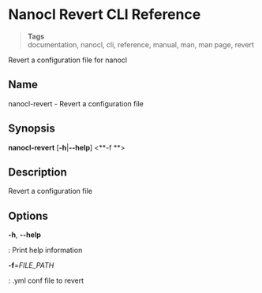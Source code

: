 <h1 id="nxtmdoc-meta-title">Nanocl Revert CLI Reference</h1>

<blockquote class="tags">
	<strong>Tags</strong>
	</br>
 <span id="nxtmdoc-meta-keywords">
	  documentation, nanocl, cli, reference, manual, man, man page, revert
  </span>
</blockquote>

<p id="nxtmdoc-meta-description">
Revert a configuration file for nanocl
</p>

<h2>Name</h2>

nanocl-revert - Revert a configuration file

<h2>Synopsis</h2>

**nanocl-revert** \[**-h**\|**\--help**\] \<**-f **\>

<h2>Description</h2>

Revert a configuration file

<h2>Options</h2>

**-h**, **\--help**

:   Print help information

**-f**=*FILE\_PATH*

:   .yml conf file to revert

